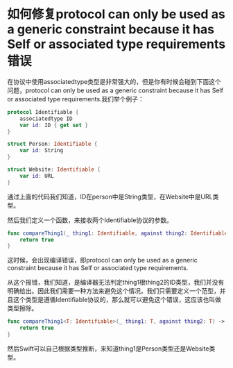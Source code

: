 # 如何修复protocol can only be used as a generic constraint because it has Self or associated type requirements错误

在协议中使用associatedtype类型是非常强大的，但是你有时候会碰到下面这个问题，protocol can only be used as a generic constraint because it has Self or associated type requirements.我们举个例子：

```swift
protocol Identifiable {
    associatedtype ID
    var id: ID { get set }
}

struct Person: Identifiable {
    var id: String
}

struct Website: Identifiable {
    var id: URL
}
```

通过上面的代码我们知道，ID在person中是String类型，在Website中是URL类型。

然后我们定义一个函数，来接收两个Identifiable协议的参数。

```swift
func compareThing1(_ thing1: Identifiable, against thing2: Identifiable) -> Bool {
    return true
}
```

这时候，会出现编译错误，即protocol can only be used as a generic constraint because it has Self or associated type requirements.

从这个报错，我们知道，是编译器无法判定thing1根thing2的ID类型，我们并没有明确给出。因此我们需要一种方法来避免这个情况。我们只需要定义一个范型，并且这个类型是遵循Identifiable协议的，那么就可以避免这个错误，这应该也叫做类型擦除。

```swift
func compareThing1<T: Identifiable>(_ thing1: T, against thing2: T) -> Bool {
    return true
}
```

然后Swift可以自己根据类型推断，来知道thing1是Person类型还是Website类型。